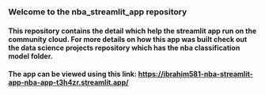 ### Welcome to the nba_streamlit_app repository
#### This repository contains the detail which help the streamlit app run on the community cloud. For more details on how this app was built check out the data science projects repository which has the nba classification model folder.
#### The app can be viewed using this link: https://ibrahim581-nba-streamlit-app-nba-app-t3h4zr.streamlit.app/
